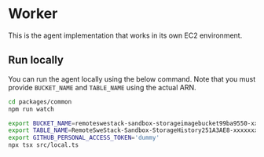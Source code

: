 # Worker

This is the agent implementation that works in its own EC2 environment.

## Run locally

You can run the agent locally using the below command. Note that you must provide `BUCKET_NAME` and `TABLE_NAME` using the actual ARN. 

```sh
cd packages/common
npm run watch
```

```sh
export BUCKET_NAME=remoteswestack-sandbox-storageimagebucket99ba9550-xxxxxxx
export TABLE_NAME=RemoteSweStack-Sandbox-StorageHistory251A3AE8-xxxxxxx
export GITHUB_PERSONAL_ACCESS_TOKEN='dummy'
npx tsx src/local.ts
```

